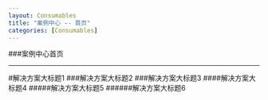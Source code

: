 ```yaml
---
layout: Consumables
title: "案例中心 -- 首页"
categories: [Consumables]
---
```

###案例中心首页
<hr/>
#解决方案大标题1
###解决方案大标题2
###解决方案大标题3
####解决方案大标题4
#####解决方案大标题5
######解决方案大标题6